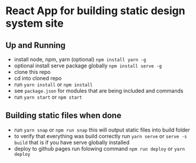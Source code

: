 # React App for building static design system site

## Up and Running
- install node, npm, yarn (optional) `npm install yarn -g`
- optional install serve package globally `npm install serve -g`
- clone this repo
- cd into cloned repo
- run `yarn install` or `npm install`
- see `package.json` for modules that are being included and commands
- run `yarn start` or `npm start`

## Building static files when done

- run `yarn snap` or `npm run snap` this will output static files into build folder
- to verify that everything was build correctly run `yarn serve` or `serve -s build` that is if you have serve globally installed
- deploy to github pages run folowing command `npm run deploy` or `yarn deploy`


